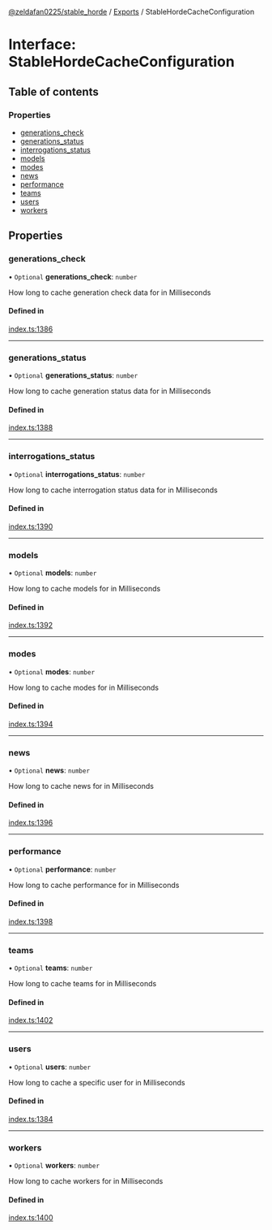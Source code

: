 [@zeldafan0225/stable_horde](../modules.md) / [Exports](../modules.md) / StableHordeCacheConfiguration

# Interface: StableHordeCacheConfiguration

## Table of contents

### Properties

- [generations\_check](StableHordeCacheConfiguration.md#generations_check)
- [generations\_status](StableHordeCacheConfiguration.md#generations_status)
- [interrogations\_status](StableHordeCacheConfiguration.md#interrogations_status)
- [models](StableHordeCacheConfiguration.md#models)
- [modes](StableHordeCacheConfiguration.md#modes)
- [news](StableHordeCacheConfiguration.md#news)
- [performance](StableHordeCacheConfiguration.md#performance)
- [teams](StableHordeCacheConfiguration.md#teams)
- [users](StableHordeCacheConfiguration.md#users)
- [workers](StableHordeCacheConfiguration.md#workers)

## Properties

### generations\_check

• `Optional` **generations\_check**: `number`

How long to cache generation check data for in Milliseconds

#### Defined in

[index.ts:1386](https://github.com/ZeldaFan0225/stable_horde/blob/bf3b9d2/index.ts#L1386)

___

### generations\_status

• `Optional` **generations\_status**: `number`

How long to cache generation status data for in Milliseconds

#### Defined in

[index.ts:1388](https://github.com/ZeldaFan0225/stable_horde/blob/bf3b9d2/index.ts#L1388)

___

### interrogations\_status

• `Optional` **interrogations\_status**: `number`

How long to cache interrogation status data for in Milliseconds

#### Defined in

[index.ts:1390](https://github.com/ZeldaFan0225/stable_horde/blob/bf3b9d2/index.ts#L1390)

___

### models

• `Optional` **models**: `number`

How long to cache models for in Milliseconds

#### Defined in

[index.ts:1392](https://github.com/ZeldaFan0225/stable_horde/blob/bf3b9d2/index.ts#L1392)

___

### modes

• `Optional` **modes**: `number`

How long to cache modes for in Milliseconds

#### Defined in

[index.ts:1394](https://github.com/ZeldaFan0225/stable_horde/blob/bf3b9d2/index.ts#L1394)

___

### news

• `Optional` **news**: `number`

How long to cache news for in Milliseconds

#### Defined in

[index.ts:1396](https://github.com/ZeldaFan0225/stable_horde/blob/bf3b9d2/index.ts#L1396)

___

### performance

• `Optional` **performance**: `number`

How long to cache performance for in Milliseconds

#### Defined in

[index.ts:1398](https://github.com/ZeldaFan0225/stable_horde/blob/bf3b9d2/index.ts#L1398)

___

### teams

• `Optional` **teams**: `number`

How long to cache teams for in Milliseconds

#### Defined in

[index.ts:1402](https://github.com/ZeldaFan0225/stable_horde/blob/bf3b9d2/index.ts#L1402)

___

### users

• `Optional` **users**: `number`

How long to cache a specific user for in Milliseconds

#### Defined in

[index.ts:1384](https://github.com/ZeldaFan0225/stable_horde/blob/bf3b9d2/index.ts#L1384)

___

### workers

• `Optional` **workers**: `number`

How long to cache workers for in Milliseconds

#### Defined in

[index.ts:1400](https://github.com/ZeldaFan0225/stable_horde/blob/bf3b9d2/index.ts#L1400)
